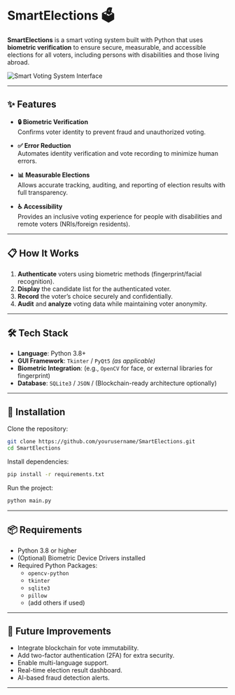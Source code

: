 # SmartElections 🗳️

**SmartElections** is a smart voting system built with Python that uses **biometric verification** to ensure secure, measurable, and accessible elections for all voters, including persons with disabilities and those living abroad.

![Smart Voting System Interface](./assets/smartelections-ui.png) <!-- You can change the path based on your repo -->

---

## ✨ Features

- **🔒 Biometric Verification**  
  Confirms voter identity to prevent fraud and unauthorized voting.

- **✅ Error Reduction**  
  Automates identity verification and vote recording to minimize human errors.

- **📊 Measurable Elections**  
  Allows accurate tracking, auditing, and reporting of election results with full transparency.

- **♿ Accessibility**  
  Provides an inclusive voting experience for people with disabilities and remote voters (NRIs/foreign residents).

---

## 📋 How It Works

1. **Authenticate** voters using biometric methods (fingerprint/facial recognition).
2. **Display** the candidate list for the authenticated voter.
3. **Record** the voter’s choice securely and confidentially.
4. **Audit** and **analyze** voting data while maintaining voter anonymity.

---

## 🛠 Tech Stack

- **Language**: Python 3.8+
- **GUI Framework**: `Tkinter` / `PyQt5` *(as applicable)*
- **Biometric Integration**: (e.g., `OpenCV` for face, or external libraries for fingerprint)
- **Database**: `SQLite3` / `JSON` / (Blockchain-ready architecture optionally)

---

## 🚀 Installation

Clone the repository:
```bash
git clone https://github.com/yourusername/SmartElections.git
cd SmartElections
```

Install dependencies:
```bash
pip install -r requirements.txt
```

Run the project:
```bash
python main.py
```

---

## 📦 Requirements

- Python 3.8 or higher
- (Optional) Biometric Device Drivers installed
- Required Python Packages:
  - `opencv-python`
  - `tkinter`
  - `sqlite3`
  - `pillow`
  - (add others if used)

---


## 🎯 Future Improvements

- Integrate blockchain for vote immutability.
- Add two-factor authentication (2FA) for extra security.
- Enable multi-language support.
- Real-time election result dashboard.
- AI-based fraud detection alerts.

---
